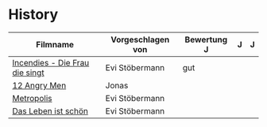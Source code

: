 # History

|Filmname                                                                   |Vorgeschlagen von|Bewertung J | J | J |
|---------------------------------------------------------------------------|-----------------|------|------|------|
|[Incendies - Die Frau die singt](https://www.imdb.com/title/tt1255953/)    |Evi Stöbermann   |gut   |      |      |
|[12 Angry Men](https://www.imdb.com/title/tt0050083/)                      |Jonas            |      |      |      |
|[Metropolis](https://www.imdb.com/title/tt0017136/)                        |Evi Stöbermann   |      |      |      |
|[Das Leben ist schön](https://www.imdb.com/title/tt0118799/)               |Evi Stöbermann   |      |      |      |

